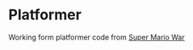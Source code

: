 # Platformer

Working form platformer code from [Super Mario War](https://github.com/mmatyas/supermariowar)
